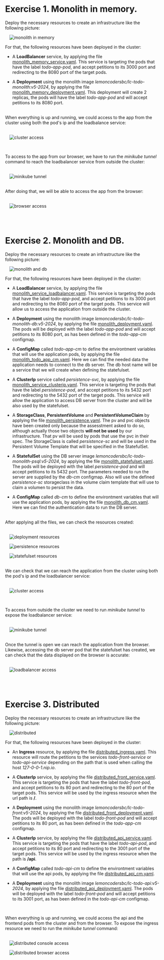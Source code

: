 # Exercise 1. Monolith in memory.

Deploy the necessary resources to create an infrastructure like the following picture:

&emsp;![monolith in memory](./00-monolith-in-mem/monolith-in-mem.png)

For that, the following resources have been deployed in the cluster:

* A __LoadBalancer__ service, by applying the file [monolith_memory_service.yaml](./00-monolith-in-mem/monolith_memory_service.yaml). This service is targeting the pods that have the label _todo-app-pod_, and accept petitions to its 3000 port and redirecting to the 8080 port of the target pods.

* A __Deployment__ using the monolith image _lemoncodersbc/lc-todo-monolith:v5-2024_, by applying the file [monolith_memory_deployment.yaml](./00-monolith-in-mem/monolith_memory_deployment.yaml). This deployment will create 2 replicas, the pods will have the label _todo-app-pod_ and will accept petitions to its 8080 port.

<br/>
When everything is up and running, we could access to the app from the cluster using both the pod's ip and the loadbalance service:<br/><br/>

&emsp;![cluster access](./00-monolith-in-mem/cluster_access.jpg)

<br/>

To access to the app from our browser, we have to run the _minikube tunnel_ command to reach the loadbalancer service from outside the cluster:<br/><br/>

&emsp;![minikube tunnel](./00-monolith-in-mem/minikube_tunnel.jpg)

<br/>
After doing that, we will be able to access the app from the browser:<br/><br/>

&emsp;![browser access](./00-monolith-in-mem/browser_access.jpg)

<br/><br/>

# Exercise 2. Monolith and DB.

Deploy the necessary resources to create an infrastructure like the following picture:

&emsp;![monolith and db](./01-monolith-and-db/monolith-and-db.png)

For that, the following resources have been deployed in the cluster:

* A __LoadBalancer__ service, by applying the file [monolith_service_loadbalancer.yaml](./01-monolith-and-db/monolith_service_loadbalancer.yaml). This service is targeting the pods that have the label _todo-app-pod_, and accept petitions to its 3000 port and redirecting to the 8080 port of the target pods. This service will allow us to access the application from outside the cluster.

* A __Deployment__ using the monolith image _lemoncodersbc/lc-todo-monolith-db:v5-2024_, by applying the file [monolith_deployment.yaml](./01-monolith-and-db/monolith_deployment.yaml). The pods will be deployed with the label _todo-app-pod_ and will accept petitions to its 8080 port, as has been defined in the _todo-app-cm_ configmap.

* A __ConfigMap__ called _todo-app-cm_ to define the environtment variables that will use the application pods, by applying the file [monolith_todo_app_cm.yaml](./01-monolith-and-db/monolith_todo_app_cm.yaml). Here we can find the needed data the application needs to connect to the db server. The db host name will be a service that we will create when defining the statefulset.

* A __ClusterIp__ service called _persistence-svc_, by applying the file [monolith_service_clusterip.yaml](./01-monolith-and-db/monolith_service_clusterip.yaml). This service is targeting the pods that have the label _persistence-pod_, and accept petitions to its 5432 port and redirecting to the 5432 port of the target pods. This service will allow the application to access DB server from the cluster and will be also used by the statefulset.

* A __StorageClass__, __PersistentVolume__ and __PersistentVolumeClaim__ by applying the file [monolith_persistence.yaml](./01-monolith-and-db/monolith_persistence.yaml). The pv and pvc objects have been created only because the assesstment asked to do so, although actually those two objects __will not be used__ by our infrastructure. That pv will be used by pods that use the pvc in their spec. The StorageClass is called _persistence-sc_ and will be used in the Persistent Volume Template that will be specified in the StatefulSet.

* A __StatefulSet__ using the DB server image _lemoncodersbc/lc-todo-monolith-psql:v5-2024_, by applying the file [monolith_statefulset.yaml](./01-monolith-and-db/monolith_statefulset.yaml). The pods will be deployed with the label _persistence-pod_ and will accept petitions to its 5432 port. The parameters needed to run the server are supplied by the _db-cm_ configmap. Also will use the defined _persistence-sc_ storageclass in the volume claim template that will use to claim a volumen to persist the data.

* A __ConfigMap__ called _db-cm_ to define the environtment variables that will use the application pods, by applying the file [monolith_db_cm.yaml](./01-monolith-and-db/monolith_db_cm.yaml). Here we can find the authentication data to run the DB server.

<br/>
After applying all the files, we can check the resources created:<br/><br/>

&emsp;![deployment resources](./01-monolith-and-db/statefulset.jpg)<br/>

&emsp;![persistence resources](./01-monolith-and-db/persistence.jpg)<br/>

&emsp;![statefulset resources](./01-monolith-and-db/statefulset.jpg)<br/>

<br/>
We can check that we can reach the application from the cluster using both the pod's ip and the loadbalancer service:<br/><br/>

&emsp;![cluster access](./01-monolith-and-db/cluster_access.jpg)

<br/>

To access from outside the cluster we need to run _minikube tunnel_ to expose the loadbalancer service:<br/><br/>

&emsp;![minikube tunnel](./01-monolith-and-db/minikube_tunnel.jpg)

<br/>
Once the tunnel is open we can reach the application from the browser. Likewise, accessing the db server pod that the statefulset has created, we can check that the data displayed on the browser is accurate:<br/><br/>

&emsp;![loadbalancer access](./01-monolith-and-db/loadbalancer_access.jpg)

<br/><br/>

# Exercise 3. Distributed

Deploy the necessary resources to create an infrastructure like the following picture:

&emsp;![distributed](./02-distributed/distributed.png)

For that, the following resources have been deployed in the cluster:

* An __Ingress__ resource, by applying the file [distributed_ingress.yaml](./02-distributed/distributed_ingress.yaml). This resource will route the petitions to the services _todo-front-service_ or _todo-api-service_ depending on the path that is used when calling the host _127-0-0-1.nip.io_.

* A __ClusterIp__ service, by applying the file [distributed_front_service.yaml](./02-distributed/distributed_front_service.yaml). This service is targeting the pods that have the label _todo-front-pod_, and accept petitions to its 80 port and redirecting to the 80 port of the target pods. This service will be used by the ingress resource when the url path is __/__.

* A __Deployment__ using the monolith image _lemoncodersbc/lc-todo-front:v5-2024_, by applying the file [distributed_front_deployment.yaml](./02-distributed/distributed_front_deployment.yaml). The pods will be deployed with the label _todo-front-pod_ and will accept petitions to its 80 port, as has been defined in the _todo-app-cm_ configmap.

* A __ClusterIp__ service, by applying the file [distributed_api_service.yaml](./02-distributed/distributed_api_service.yaml). This service is targeting the pods that have the label _todo-api-pod_, and accept petitions to its 80 port and redirecting to the 3001 port of the target pods. This service will be used by the ingress resource when the path is __/api__.

* A __ConfigMap__ called _todo-api-cm_ to define the environtment variables that will use the api pods, by applying the file [distributed_api_cm.yaml](./02-distributed/distributed_api_cm.yaml).

* A __Deployment__ using the monolith image _lemoncodersbc/lc-todo-api:v5-2024_, by applying the file [distributed_api_deployment.yaml](./02-distributed/distributed_api_deployment.yaml). The pods will be deployed with the label _todo-front-pod_ and will accept petitions to its 3001 port, as has been defined in the _todo-api-cm_ configmap.

<br/>

When everything is up and running, we could access the api and the frontend pods from the cluster and from the browser. To expose the ingress resource we need to run the _minikube tunnel_ command:<br/><br/>

&emsp;![distributed console access](./02-distributed/distributed_console_access.jpg)<br/>

&emsp;![distributed browser access](./02-distributed/distributed_browser_access.jpg)<br/>

